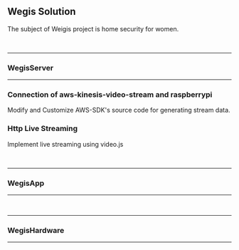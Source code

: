 ## Wegis Solution
The subject of Weigis project is home security for women.  

<br /> 

***
### WegisServer
***
### Connection of aws-kinesis-video-stream and raspberrypi 
Modify and Customize AWS-SDK's source code for generating stream data.  


### Http Live Streaming
Implement live streaming using video.js  

<br /> 

***
### WegisApp
***

<br /> 

***
### WegisHardware
***




